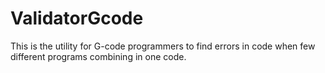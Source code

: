 # ValidatorGcode

This is the utility for G-code programmers to find errors in code when few different programs combining in one code.

